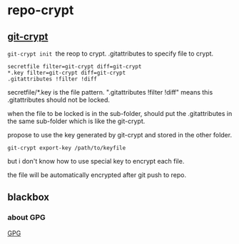# repo-crypt
## [git-crypt](https://github.com/AGWA/git-crypt)
`git-crypt init `the reop to crypt.
.gitattributes to specify file to crypt.
```
secretfile filter=git-crypt diff=git-crypt
*.key filter=git-crypt diff=git-crypt
.gitattributes !filter !diff
```
secretfile/*.key is the file pattern.
".gitattributes !filter !diff" means this .gitattributes should not be locked.

when the file to be locked is in the sub-folder,
should put the .gitattributes in the same  sub-folder which is like the git-crypt.

propose to use the key generated by git-crypt and stored in the other folder.
```
git-crypt export-key /path/to/keyfile
```
but i don't know how to use special key to encrypt each file.

the file will be automatically encrypted after git push to repo.

## blackbox
### about GPG
[GPG](https://help.github.com/articles/signing-commits-with-gpg/)
